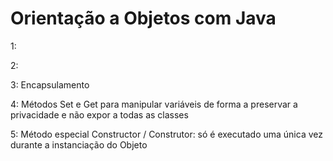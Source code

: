 # Orientação a Objetos com Java

1:

2:

3: Encapsulamento

4: Métodos Set e Get para manipular variáveis de forma a preservar a privacidade e não expor a todas as classes

5: Método especial Constructor / Construtor: só é executado uma única vez durante a instanciação do Objeto
